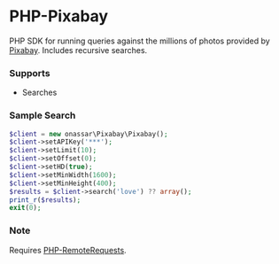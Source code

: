 # PHP-Pixabay
PHP SDK for running queries against the millions of photos provided by
[Pixabay](https://pixabay.com). Includes recursive searches.

### Supports
- Searches

### Sample Search
``` php
$client = new onassar\Pixabay\Pixabay();
$client->setAPIKey('***');
$client->setLimit(10);
$client->setOffset(0);
$client->setHD(true);
$client->setMinWidth(1600);
$client->setMinHeight(400);
$results = $client->search('love') ?? array();
print_r($results);
exit(0);
```

### Note
Requires
[PHP-RemoteRequests](https://github.com/onassar/PHP-RemoteRequests).
